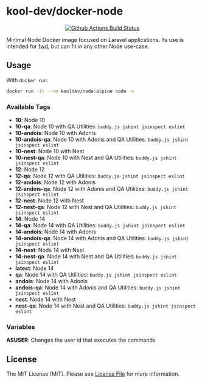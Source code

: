 # kool-dev/docker-node

<p align="center">
<a href="https://github.com/kool-dev/docker-node/actions"><img src="https://github.com/kool-dev/docker-node/workflows/CI/badge.svg" alt="Github Actions Build Status"></a>
</p>

Minimal Node Docker image focused on Laravel applications. Its use is intended for [fwd](https://github.com/kool-dev/fwd), but can fit in any other Node use-case.

## Usage

With `docker run`:

```sh
docker run -it --rm kooldev/node:alpine node -v
```

### Available Tags

- **10**: Node 10
- **10-qa**: Node 10 with QA Utilities: `buddy.js jshint jsinspect eslint`
- **10-andois**: Node 10 with Adonis
- **10-andois-qa**: Node 10 with Adonis and QA Utilities: `buddy.js jshint jsinspect eslint`
- **10-nest**: Node 10 with Nest
- **10-nest-qa**: Node 10 with Nest and QA Utilities: `buddy.js jshint jsinspect eslint`
- **12**: Node 12
- **12-qa**: Node 12 with QA Utilities: `buddy.js jshint jsinspect eslint`
- **12-andois**: Node 12 with Adonis
- **12-andois-qa**: Node 12 with Adonis and QA Utilities: `buddy.js jshint jsinspect eslint`
- **12-nest**: Node 12 with Nest
- **12-nest-qa**: Node 12 with Nest and QA Utilities: `buddy.js jshint jsinspect eslint`
- **14**: Node 14
- **14-qa**: Node 14 with QA Utilities: `buddy.js jshint jsinspect eslint`
- **14-andois**: Node 14 with Adonis
- **14-andois-qa**: Node 14 with Adonis and QA Utilities: `buddy.js jshint jsinspect eslint`
- **14-nest**: Node 14 with Nest
- **14-nest-qa**: Node 14 with Nest and QA Utilities: `buddy.js jshint jsinspect eslint`
- **latest**: Node 14
- **qa**: Node 14 with QA Utilities: `buddy.js jshint jsinspect eslint`
- **andois**: Node 14 with Adonis
- **andois-qa**: Node 14 with Adonis and QA Utilities: `buddy.js jshint jsinspect eslint`
- **nest**: Node 14 with Nest
- **nest-qa**: Node 14 with Nest and QA Utilities: `buddy.js jshint jsinspect eslint`


### Variables

**ASUSER**: Changes the user id that executes the commands

## License

The MIT License (MIT). Please see [License File](LICENSE.md) for more information.

